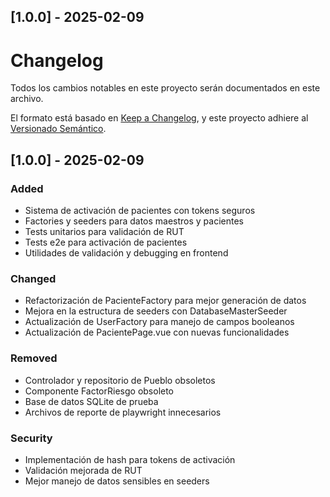 
## [1.0.0] - 2025-02-09

# Changelog
Todos los cambios notables en este proyecto serán documentados en este archivo.

El formato está basado en [Keep a Changelog](https://keepachangelog.com/es-ES/1.0.0/),
y este proyecto adhiere al [Versionado Semántico](https://semver.org/spec/v2.0.0.html).

## [1.0.0] - 2025-02-09

### Added
- Sistema de activación de pacientes con tokens seguros
- Factories y seeders para datos maestros y pacientes
- Tests unitarios para validación de RUT
- Tests e2e para activación de pacientes
- Utilidades de validación y debugging en frontend

### Changed
- Refactorización de PacienteFactory para mejor generación de datos
- Mejora en la estructura de seeders con DatabaseMasterSeeder
- Actualización de UserFactory para manejo de campos booleanos
- Actualización de PacientePage.vue con nuevas funcionalidades

### Removed
- Controlador y repositorio de Pueblo obsoletos
- Componente FactorRiesgo obsoleto
- Base de datos SQLite de prueba
- Archivos de reporte de playwright innecesarios

### Security
- Implementación de hash para tokens de activación
- Validación mejorada de RUT
- Mejor manejo de datos sensibles en seeders
